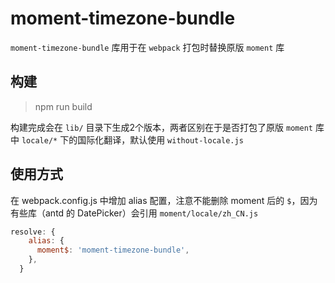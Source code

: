 # moment-timezone-bundle

`moment-timezone-bundle` 库用于在 `webpack` 打包时替换原版 `moment` 库

## 构建
> npm run build

构建完成会在 `lib/` 目录下生成2个版本，两者区别在于是否打包了原版 `moment` 库中 `locale/*` 下的国际化翻译，默认使用 `without-locale.js`

## 使用方式
在 webpack.config.js 中增加 alias 配置，注意不能删除 moment 后的 `$`，因为有些库（antd 的 DatePicker）会引用 `moment/locale/zh_CN.js`

```js
resolve: {
    alias: {
      moment$: 'moment-timezone-bundle',
    },
  }
```

